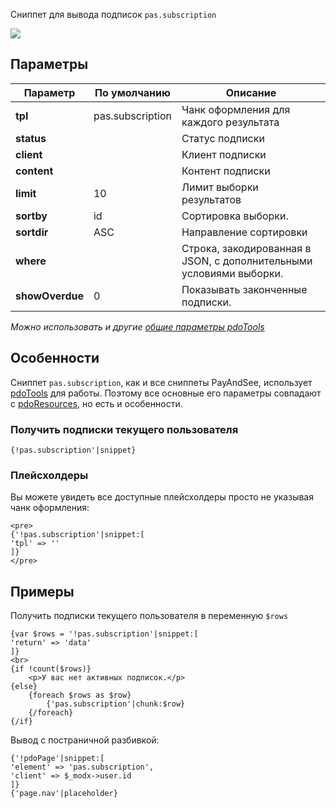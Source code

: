 Сниппет для вывода подписок `pas.subscription`

[![](https://file.modx.pro/files/6/7/a/67a4c2f286f8a304b135ef555203f755s.jpg)](https://file.modx.pro/files/6/7/a/67a4c2f286f8a304b135ef555203f755.png)

## Параметры

Параметр            | По умолчанию  | Описание
--------------------|---------------|---------------------------------------------
**tpl**             |pas.subscription    | Чанк оформления для каждого результата
**status**          |     | Статус подписки
**client**          |     | Клиент подписки
**content**         |     | Контент подписки
**limit**           | 10  | Лимит выборки результатов
**sortby**          | id  | Сортировка выборки.
**sortdir**         | ASC | Направление сортировки
**where**           |     | Строка, закодированная в JSON, с дополнительными условиями выборки.
**showOverdue** |  0  | Показывать законченные подписки.

*Можно использовать и другие [общие параметры pdoTools][0104]*

## Особенности
Сниппет `pas.subscription`, как и все сниппеты PayAndSee, использует [pdoTools][0101] для работы.
Поэтому все основные его параметры совпадают с [pdoResources][010101], но есть и особенности.

### Получить подписки текущего пользователя
```
{!pas.subscription'|snippet}
```

### Плейсхолдеры
Вы можете увидеть все доступные плейсхолдеры просто не указывая чанк оформления:
```
<pre>
{'!pas.subscription'|snippet:[
'tpl' => ''
]}
</pre>
```

## Примеры
Получить подписки текущего пользователя в переменную `$rows`
```
{var $rows = '!pas.subscription'|snippet:[
'return' => 'data'
]}
<br>
{if !count($rows)}
    <p>У вас нет активных подписок.</p>
{else}
    {foreach $rows as $row}
        {'pas.subscription'|chunk:$row}
    {/foreach}
{/if}
```

Вывод с постраничной разбивкой:
```
{'!pdoPage'|snippet:[
'element' => 'pas.subscription',
'client' => $_modx->user.id
]}
{'page.nav'|placeholder}
```


[0104]: /ru/01_Компоненты/01_pdoTools/04_Общие_параметры.md
[0101]: /ru/01_Компоненты/01_pdoTools/
[010101]: /ru/01_Компоненты/01_pdoTools/01_Сниппеты/01_pdoResources.md